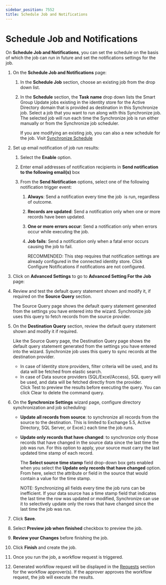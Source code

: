 ```yaml
---
sidebar_position: 7552
title: Schedule Job and Notifications
---
```


# Schedule Job and Notifications

On **Schedule Job and Notifications**, you can set the schedule on the basis of which the job can run in future and set the notifications settings for the job.

1. On the **Schedule Job and Notifications** page:

   1. In the **Schedule Job** section, choose an existing job from the drop down list.
   2. In the **Schedule** section, the **Task name** drop down lists the Smart Group Update jobs existing in the identity store for the Active Directory domain that is provided as destination in this Synchronize job. Select a job that you want to run along with this Synchronize job. The selected job will run each time the Synchronize job is run either manually or from the Synchronize job scheduler.

      If you are modifying an existing job, you can also a new schedule for the job. Visit [Synchronize Schedule](../../../AdminCenter/Schedule/Synchronize "Synchronize Schedule")
2. Set up email notification of job run results:

   1. Select the **Enable** option.
   2. Enter email addresses of notification recipients in **Send notification to the following email(s)** box
   3. From the **Send Notification** options, select one of the following notification trigger event:

      1. **Always**: Send a notification every time the job  is run, regardless of outcome.
      2. **Records are updated**: Send a notification only when one or more records have been updated.
      3. **One or more errors occur**: Send a notification only when errors occur while executing the job.
      4. **Job fails**: Send a notification only when a fatal error occurs causing the job to fail.

         RECOMMENDED: This step requires that notification settings are already configured in the connected identity store. Click Configure Notifications if notifications are not configured.
3. Click on **Advanced Settings** to go to **Advanced Setting For the Job** page:

1. Review and test the default query statement shown and modify it, if required on the **Source Query** section.

   The Source Query page shows the default query statement generated from the settings you have
   entered into the wizard. Synchronize job uses this query to fetch records from the source provider.
2. On the **Destination Query** section, review the default query statement shown and modify it if required.

   Like the Source Query page, the Destination Query page shows the default query statement generated from the settings you have entered into the wizard. Synchronize job uses this query to sync records at the destination provider.

   * In case of Identity store providers, filter criteria will be used, and its data will be fetched from elastic search.
   * In case of Data source providers (SQL/Excel/Access), SQL query will be used, and data will be fetched directly from the provider.  
      Click Test to preview the results before executing the query. You can click Clear to delete the command query.
3. On the **Synchronize Settings** wizard page, configure directory synchronization and job scheduling:

   * **Update all records from source**: to synchronize all records from the source to the destination. This is limited to Exchange 5.5, Active Directory, SQL Server, or Excel.) each time the job runs.
   * **Update only records that have changed**: to synchronize only those records that have changed in the source data since the last time the job was run. For this option to apply, your source must carry the
     last updated time stamp of each record.

     The **Select source time stamp** field drop-down box gets enabled when you select the **Update only records that have changed** option. From here, select the attribute or field in the source that would contain a value for the time stamp.

     NOTE: Synchronizing all fields every time the job runs can be inefficient. If your data source has a time stamp field that indicates the last time the row was updated or modified, Synchronize can use it to selectively update only the rows that
     have changed since the last time the job was run.
4. Click **Save**.

4. Select **Preview job when finished** checkbox to preview the job.
5. **Review your Changes** before finishing the job.
6. Click **Finish** and create the job.
7. Once you run the job, a workflow request is triggered.
8. Generated workflow request will be displayed in the [Requests](../../Request/Overview "Requests - Overview") section for the workflow approver(s). If the approver approves the workflow request, the job will
   execute the results.